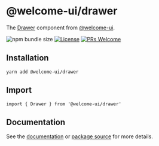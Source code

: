 # @welcome-ui/drawer

The [Drawer](https://welcome-ui.com/components/drawer) component from [@welcome-ui](https://welcome-ui.com).

![npm bundle size](https://img.shields.io/bundlephobia/minzip/@welcome-ui/drawer) [![License](https://img.shields.io/npm/l/welcome-ui.svg)](https://github.com/WTTJ/welcome-ui/tree/main/LICENSE) [![PRs Welcome](https://img.shields.io/badge/PRs-welcome-mediumspringgreen.svg)](ttps://github.com/WTTJ/welcome-ui/tree/main/CONTRIBUTING.mdx)

## Installation

    yarn add @welcome-ui/drawer

## Import

    import { Drawer } from '@welcome-ui/drawer'

## Documentation

See the [documentation](https://welcome-ui.com/components/drawer) or [package source](https://github.com/WTTJ/welcome-ui/tree/main/packages/Drawer) for more details.
